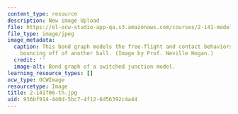 ```yaml
---
content_type: resource
description: New image Upload
file: https://ol-ocw-studio-app-qa.s3.amazonaws.com/courses/2-141-modeling-and-simulation-of-dynamic-systems-fall-2006/936bf914440d5bc74f126d56392c4a44_2-141f06-th.jpg
file_type: image/jpeg
image_metadata:
  caption: This bond graph models the free-flight and contact behaviors of a ball
    bouncing off of another ball. (Image by Prof. Neville Hogan.)
  credit: ''
  image-alt: Bond graph of a switched junction model.
learning_resource_types: []
ocw_type: OCWImage
resourcetype: Image
title: 2-141f06-th.jpg
uid: 936bf914-440d-5bc7-4f12-6d56392c4a44
---
```

